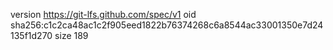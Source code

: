 version https://git-lfs.github.com/spec/v1
oid sha256:c1c2ca48ac1c2f905eed1822b76374268c6a8544ac33001350e7d24135f1d270
size 189
